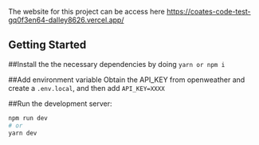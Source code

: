 The website for this project can be access here https://coates-code-test-gq0f3en64-dalley8626.vercel.app/

## Getting Started

##Install the the necessary dependencies by doing
```yarn or npm i```

##Add environment variable
Obtain the API_KEY from openweather and create a `.env.local`, and then add `API_KEY=XXXX` 

##Run the development server:
```bash
npm run dev
# or
yarn dev
```

